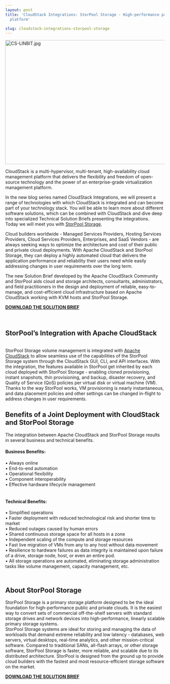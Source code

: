 ```yaml
---
layout: post
title: 'CloudStack Integrations: StorPool Storage - High-performance primary storage
  platform'

slug: cloudstack-integrations-storpool-storage
---
```

<a href="/img/imported/975413e8-f2e7-4d03-b344-94f24ec87e6a"><img src="/img/imported/975413e8-f2e7-4d03-b344-94f24ec87e6a" alt="CS-LINBIT.jpg" width="750" height="393" /></a>
<p>CloudStack is a multi-hypervisor, multi-tenant, high-availability cloud management platform that delivers the flexibility and freedom of open-source technology and the power of an enterprise-grade virtualization management platform.</p>
<p>In the new blog series named CloudStack Integrations, we will present a range of technologies with which CloudStack is integrated and can become part of your technology stack. You will be able to learn more about different software solutions, which can be combined with CloudStack and dive deep into specialized Technical Solution Briefs presenting the integrations.<br />Today we will meet you with <a href="https://storpool.com/" target="_blank">StorPool Storage</a>.</p>
<p>Cloud builders worldwide - Managed Services Providers, Hosting Services Providers, Cloud Services Providers, Enterprises, and SaaS Vendors - are always seeking ways to optimize the architecture and cost of their public and private cloud deployments. With Apache CloudStack and StorPool Storage, they can deploy a highly automated cloud that delivers the application performance and reliability their users need while easily addressing changes in user requirements over the long term.</p>
<p>The new Solution Brief developed by the Apache CloudStack Community and StorPool aids cloud and storage architects, consultants, administrators, and field practitioners in the design and deployment of reliable, easy-to-manage, and cost-efficient cloud infrastructure based on Apache CloudStack working with KVM hosts and StorPool Storage.</p>
<a href="/img/imported/5e069f87-a428-4f07-92ac-a8bf8d0d114b?api=v2"><b>DOWNLOAD THE SOLUTION BRIEF</b></a>
<br/>
<p>&nbsp;</p>
<h2><strong>StorPool&rsquo;s Integration with Apache CloudStack</strong></h2>
<p><br />StorPool Storage volume management is integrated with <a href="https://storpool.com/cloudstack" target="_blank">Apache CloudStack</a> to allow seamless use of the capabilities of the StorPool Storage system through the CloudStack GUI, CLI, and API interfaces. With the integration, the features available in StorPool get inherited by each cloud deployed with StorPool Storage - enabling cloned provisioning, instant snapshots, thin provisioning, and backup, disaster recovery, and Quality of Service (QoS) policies per virtual disk or virtual machine (VM). Thanks to the way StorPool works, VM provisioning is nearly instantaneous, and data placement policies and other settings can be changed in-flight to address changes in user requirements.</p>
<h2><strong>Benefits of a Joint Deployment with CloudStack and StorPool Storage</strong></h2>
<p>The integration between Apache CloudStack and StorPool Storage results in several business and technical benefits.</p>
<h4>Business Benefits:</h4>
&bull; Always online <br />&bull; End-to-end automation<br />&bull; Operational flexibility <br />&bull; Component interoperability<br />&bull; Effective hardware lifecycle management <br /><br />
<h4>Technical Benefits:</h4>
<p>&bull; Simplified operations <br />&bull; Faster deployment with reduced technological risk and shorter time to market <br />&bull; Reduced outages caused by human errors<br />&bull; Shared continuous storage space for all hosts in a zone<br />&bull; Independent scaling of the compute and storage resources<br />&bull; Fast live migration of VMs from any to any host without data movement<br />&bull; Resilience to hardware failures as data integrity is maintained upon failure of a drive, storage node, host, or even an entire pod.<br />&bull; All storage operations are automated, eliminating storage administration tasks like volume management, capacity management, etc.</p>
<h2><br /><strong>About StorPool Storage</strong></h2>
<p>StorPool Storage is a primary storage platform designed to be the ideal foundation for high-performance public and private clouds. It is the easiest way to convert sets of commercial off-the-shelf servers with standard storage drives and network devices into high-performance, linearly scalable primary storage systems.<br />StorPool Storage systems are ideal for storing and managing the data of workloads that demand extreme reliability and low latency - databases, web servers, virtual desktops, real-time analytics, and other mission-critical software. Compared to traditional SANs, all-flash arrays, or other storage software, StorPool Storage is faster, more reliable, and scalable due to its distributed architecture. StorPool is designed from the ground up to provide cloud builders with the fastest and most resource-efficient storage software on the market.</p>
<a href="/img/imported/5e069f87-a428-4f07-92ac-a8bf8d0d114b?api=v2"><b>DOWNLOAD THE SOLUTION BRIEF</b></a>
<br/>
<p>&nbsp;</p>
